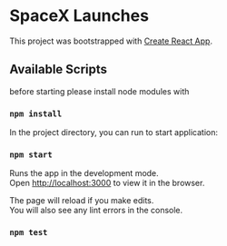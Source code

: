 # SpaceX Launches

This project was bootstrapped with [Create React App](https://github.com/facebook/create-react-app).

## Available Scripts

before starting please install node modules with
### `npm install`

In the project directory, you can run to start application:

### `npm start`

Runs the app in the development mode.\
Open [http://localhost:3000](http://localhost:3000) to view it in the browser.

The page will reload if you make edits.\
You will also see any lint errors in the console.

### `npm test`

